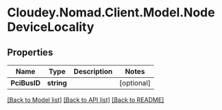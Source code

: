 # Cloudey.Nomad.Client.Model.NodeDeviceLocality

## Properties

Name | Type | Description | Notes
------------ | ------------- | ------------- | -------------
**PciBusID** | **string** |  | [optional] 

[[Back to Model list]](../README.md#documentation-for-models) [[Back to API list]](../README.md#documentation-for-api-endpoints) [[Back to README]](../README.md)

